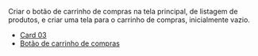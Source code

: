 Criar o botão de carrinho de compras na tela principal, de listagem de produtos, e criar uma tela para o carrinho de compras, inicialmente vazio.

- [Card 03](https://github.com/my-org/my-repo/tree/master/wireframes/card_03.png)
- [Botão de carrinho de compras](https://github.com/my-org/my-repo/tree/master/wireframes/bonus_shopping_cart_button.png)
